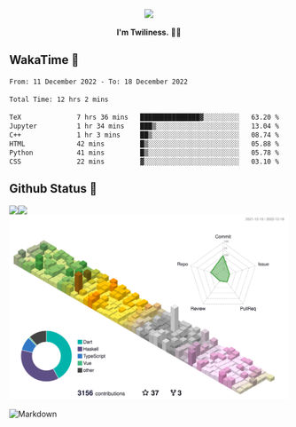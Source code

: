 <div align="center">
<img src="https://images.weserv.nl/?url=avatars.githubusercontent.com/u/10475770?v=4&h=360&w=360&fit=cover&mask=circle&maxage=7d"/>
</div>

<div align="center">

**I'm Twiliness.** 👋🏻

</div>

## WakaTime 🧐

<!--START_SECTION:waka-->

```text
From: 11 December 2022 - To: 18 December 2022

Total Time: 12 hrs 2 mins

TeX              7 hrs 36 mins   ███████████████▓░░░░░░░░░   63.20 %
Jupyter          1 hr 34 mins    ███▒░░░░░░░░░░░░░░░░░░░░░   13.04 %
C++              1 hr 3 mins     ██▒░░░░░░░░░░░░░░░░░░░░░░   08.74 %
HTML             42 mins         █▒░░░░░░░░░░░░░░░░░░░░░░░   05.88 %
Python           41 mins         █▒░░░░░░░░░░░░░░░░░░░░░░░   05.78 %
CSS              22 mins         ▓░░░░░░░░░░░░░░░░░░░░░░░░   03.10 %
```

<!--END_SECTION:waka-->

## Github Status 🥰

<div> 
	<a href="https://github.com/DarkHighness">
		<img align="left" src="https://github-readme-stats.vercel.app/api?username=DarkHighness&show_icons=true&icon_color=805AD5&text_color=718096&bg_color=ffffff&hide_border=true&count_private=true" />
	</a>
	<a href="https://github.com/DarkHighness">
		<img align="left" src="https://github-readme-stats.vercel.app/api/top-langs/?username=DarkHighness&show_icons=true&icon_color=805AD5&text_color=718096&bg_color=ffffff&hide_border=true&count_private=true">
	</a>
</div>

![3D-Profile](https://raw.githubusercontent.com/DarkHighness/DarkHighness/master/profile-3d-contrib/profile-south-season-animate.svg)



 ![Markdown](https://img.shields.io/badge/markdown%20💘-%23000000.svg?style=for-the-badge&logo=markdown&logoColor=white)
